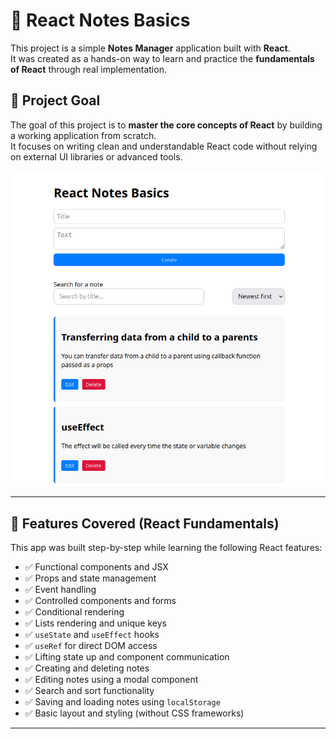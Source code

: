# 📝 React Notes Basics

This project is a simple **Notes Manager** application built with **React**.  
It was created as a hands-on way to learn and practice the **fundamentals of React** through real implementation.

## 🚀 Project Goal

The goal of this project is to **master the core concepts of React** by building a working application from scratch.  
It focuses on writing clean and understandable React code without relying on external UI libraries or advanced tools.

![React Notes Basics](./public/preview.png)

---

## 🧠 Features Covered (React Fundamentals)

This app was built step-by-step while learning the following React features:

- ✅ Functional components and JSX
- ✅ Props and state management
- ✅ Event handling
- ✅ Controlled components and forms
- ✅ Conditional rendering
- ✅ Lists rendering and unique keys
- ✅ `useState` and `useEffect` hooks
- ✅ `useRef` for direct DOM access
- ✅ Lifting state up and component communication
- ✅ Creating and deleting notes
- ✅ Editing notes using a modal component
- ✅ Search and sort functionality
- ✅ Saving and loading notes using `localStorage`
- ✅ Basic layout and styling (without CSS frameworks)

---